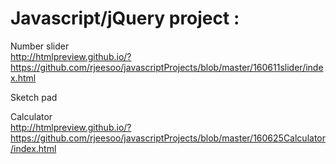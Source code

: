 # Javascript/jQuery project :

Number slider<br />
http://htmlpreview.github.io/?https://github.com/rjeesoo/javascriptProjects/blob/master/160611slider/index.html


Sketch pad



Calculator<br />
http://htmlpreview.github.io/?https://github.com/rjeesoo/javascriptProjects/blob/master/160625Calculator/index.html



